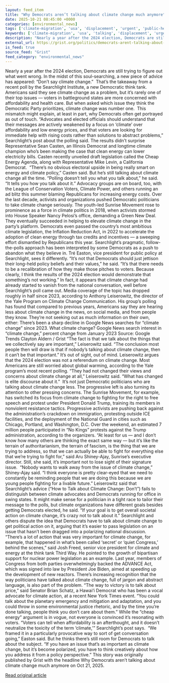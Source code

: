 ```yaml
---
layout: feed_item
title: "Why Democrats aren’t talking about climate change much anymore"
date: 2025-10-21 08:45:00 +0000
categories: [environmental_news]
tags: ['climate-migration', 'usa', 'displacement', 'urgent', 'public-health', 'climate-health', 'year-2024', 'california']
keywords: ['climate-migration', 'usa', 'talking', 'displacement', 'urgent', 'public-health', 'aren', 'democrats']
description: "Nearly a year after the 2024 election, Democrats are still trying to figure out what went wrong"
external_url: https://grist.org/politics/democrats-arent-talking-about-climate-change-cheap-energy/
is_feed: true
source_feed: "Grist"
feed_category: "environmental_news"
---
```


Nearly a year after the 2024 election, Democrats are still trying to figure out what went wrong. In the midst of this soul-searching, a new piece of advice has appeared: “Don’t say climate change.”&nbsp; That’s the takeaway from a recent poll by the Searchlight Institute, a new Democratic think tank. Americans said they see climate change as a problem, but it’s rarely one of their top issues — voters in battleground states are more concerned with affordability and health care. But when asked which issue they think the Democratic Party prioritizes, climate change was number one.&nbsp; This mismatch might explain, at least in part, why Democrats often get portrayed as out of touch. “Advocates and elected officials should understand that their messages are actively weakened by a focus on ‘climate’ over affordability and low energy prices, and that voters are looking for immediate help with rising costs rather than solutions to abstract problems,” Searchlight’s post about the polling said. The results didn’t surprise Representative Sean Casten, an Illinois Democrat and longtime climate champion who’s been making the case that clean energy can lower electricity bills. Casten recently unveiled draft legislation called the Cheap Energy Agenda, along with Representative Mike Levin, a California Democrat.&nbsp; “There&#8217;s no obvious electoral upside in being really smart on energy and climate policy,” Casten said. But he’s still talking about climate change all the time. “Polling doesn&#8217;t tell you what you talk about,” he said. “It tells you how you talk about it.” Advocacy groups are on board, too, with the League of Conservation Voters, Climate Power, and others running an ad blitz this summer blaming Republicans for increasing energy costs. Over the last decade, activists and organizations pushed Democratic politicians to take climate change seriously. The youth-led Sunrise Movement rose to prominence as a force in climate politics in 2018, when activists stormed into House Speaker Nancy Pelosi’s office, demanding a Green New Deal. They eventually succeeded in helping to elevate climate change in the party’s platform. Democrats even passed the country’s most ambitious climate legislation, the Inflation Reduction Act, in 2022 to accelerate the adoption of clean energy through tax credits and incentives — a sweeping effort dismantled by Republicans this year. Searchlight’s pragmatic, follow-the-polls approach has been interpreted by some Democrats as a push to abandon what they believe in. Tré Easton, vice president for public policy at Searchlight, sees it differently. “It&#8217;s not that Democrats should just jettison their long-held policy beliefs and their values,” he said. “It&#8217;s that there needs to be a recalibration of how they make those pitches to voters. Because clearly, I think the results of the 2024 election would demonstrate that something&#8217;s not working.” In fact, it appears that climate change had already started to vanish from the national conversation, well before Searchlight’s poll came out. Media coverage of the topic has dropped roughly in half since 2023, according to Anthony Leiserowitz, the director of the Yale Program on Climate Change Communication. His group’s polling has found that compared to previous years, Americans say they are hearing less about climate change in the news, on social media, and from people they know. They’re not seeking out as much information on their own, either: There’s been a sharp decline in Google News searches for “climate change” since 2023. What climate change? Google News search interest in &#8220;climate change,&#8221; percent change from January 2023 Source: Google Trends Clayton Aldern / Grist “The fact is that we talk about the things that we collectively say are important,” Leiserowitz said. “The conclusion most people then will draw is that if nobody&#8217;s talking about climate change, then it can&#8217;t be that important.” It’s out of sight, out of mind. Leiserowitz argues that the 2024 election was not a referendum on climate change. Most Americans are still worried about global warming, according to the Yale program’s most recent polling. “They had not changed their views and concerns about climate change at all,” Leiserowitz said. “What has changed is elite discourse about it.”&nbsp; It&#8217;s not just Democratic politicians who are talking about climate change less. The progressive left is also turning its attention to other pressing concerns. The Sunrise Movement, for example, has switched its focus from climate change to fighting for the right to free speech and protest under President Donald Trump, training its members in nonviolent resistance tactics. Progressive activists are pushing back against the administration’s crackdown on immigration, protesting outside ICE facilities, and the deployment of the National Guard in cities such as Chicago, Portland, and Washington, D.C. Over the weekend, an estimated 7 million people participated in “No Kings” protests against the Trump administration, according to the organizers. “At least for us — and I don&#8217;t know how many others are thinking the exact same way — but it&#8217;s like the terrain of authoritarianism, the terrain of fascism, is the thing that we are trying to address, so that we can actually be able to fight for everything else that we&#8217;re trying to fight for,” said Aru Shiney-Ajay, Sunrise’s executive director. Still, she said, it’s important not to lose sight of their signature issue.&nbsp; “Nobody wants to walk away from the issue of climate change,” Shiney-Ajay said. “I think everyone is pretty clear-eyed that we need to constantly be reminding people that we are doing this because we are young people fighting for a livable future.” Leiserowitz said that Searchlight’s advice (“How to Talk about Climate Change: Don’t”) fails to distinguish between climate advocates and Democrats running for office in swing states. It might make sense for a politician in a tight race to tailor their message to the polls, but climate organizations have different goals besides getting Democrats elected, he said. “If your goal is to get overall societal action on climate change, it&#8217;s crazy not to talk about it.” Searchlight and others dispute the idea that Democrats have to talk about climate change to get political action on it, arguing that it’s easier to pass legislation on an issue that hasn’t been dragged into a polarizing national discussion. “There&#8217;s a lot of action that was very important for climate change, for example, that happened in what&#8217;s been called ‘secret’ or ‘quiet Congress,’ behind the scenes,” said Josh Freed, senior vice president for climate and energy at the think tank Third Way. He pointed to the growth of bipartisan support for nuclear power legislation as an example. Last year, members of Congress from both parties overwhelmingly backed the ADVANCE Act, which was signed into law by President Joe Biden, aimed at speeding up the development of new reactors. There’s increasing recognition that the way politicians have talked about climate change, full of jargon and abstract language, is also part of the problem. “The way to victory is to talk about price,” said Senator Brian Schatz, a Hawai‘i Democrat who has been a vocal advocate for climate action, at a recent New York Times event. “You could talk about the planetary emergency and mitigation and adaptation, and you could throw in some environmental justice rhetoric, and by the time you’re done talking, people think you don’t care about them.” While the “cheap energy” argument is in vogue, not everyone is convinced it’s resonating with voters. &#8220;Voters can tell when affordability is an afterthought, and it doesn’t neutralize the toxicity of the term ‘climate,’” Searchlight’s post says.&nbsp; “We framed it in a particularly provocative way to sort of get conversation going,” Easton said. But he thinks there’s still room for Democrats to talk about the subject. “If you have an issue that&#8217;s as important as climate change, but it&#8217;s become polarized, you have to think creatively about how you address it from a policy perspective.” This story was originally published by Grist with the headline Why Democrats aren&#8217;t talking about climate change much anymore on Oct 21, 2025.

[Read original article](https://grist.org/politics/democrats-arent-talking-about-climate-change-cheap-energy/)
